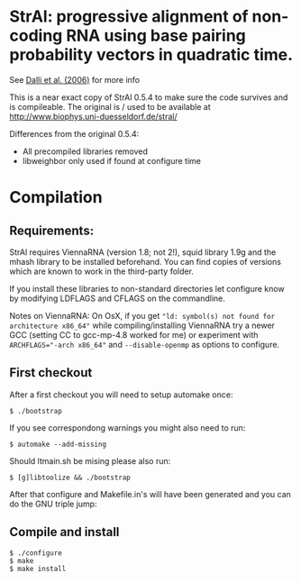 # StrAl: progressive alignment of non-coding RNA using base pairing probability vectors in quadratic time.

See [Dalli et al. (2006)](http://www.ncbi.nlm.nih.gov/pubmed/16613908) for more info

This is a near exact copy of StrAl 0.5.4 to make sure the code survives and is
compileable. The original is / used to be available at
http://www.biophys.uni-duesseldorf.de/stral/

Differences from the original 0.5.4:
- All precompiled libraries removed
- libweighbor only used if found at configure time


# Compilation

## Requirements:

StrAl requires ViennaRNA (version 1.8; not 2!), squid library 1.9g and
the mhash library to be installed beforehand. You can find copies of
versions which are known to work in the third-party folder.

If you install these libraries to non-standard directories let configure
know by modifying LDFLAGS and CFLAGS on the commandline.

Notes on ViennaRNA: On OsX, if you get `"ld: symbol(s) not found for
architecture x86_64"` while compiling/installing ViennaRNA try a newer
GCC (setting CC to gcc-mp-4.8 worked for me) or experiment with
`ARCHFLAGS="-arch x86_64"` and `--disable-openmp` as options to configure.


## First checkout

After a first checkout you will need to setup automake once:

    $ ./bootstrap

If you see correspondong warnings you might also need to run:

    $ automake --add-missing

Should ltmain.sh be mising please also run:

    $ [g]libtoolize && ./bootstrap


After that configure and Makefile.in's will have been generated and
you can do the GNU triple jump:

## Compile and install

    $ ./configure
    $ make
    $ make install

